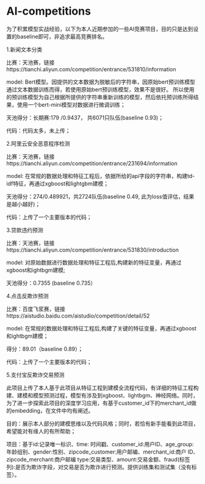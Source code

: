# AI-competitions

为了积累模型实战经验，以下为本人近期参加的一些AI竞赛项目，目的只是达到设置的baseline即可，非追求最高竞赛排名。

1.新闻文本分类

比赛：天池赛，链接https://tianchi.aliyun.com/competition/entrance/531810/information

model: Bert模型。因提供的文本数据为脱敏后的字符串，因原始bert预训练模型通过文本数据训练而得，若使用原始bert预训练模型，效果不是很好。
       所以使用的预训练模型为自己根据所提供的字符串重新训练的模型，然后依托预训练所得结果，使用一个bert-mini模型对数据进行微调训练；
       
天池得分：长期赛:179 /0.9437， 共6071只队伍(baseline 0.93)；

代码：代码太多，未上传；


2.阿里云安全恶意程序检测

比赛：天池赛，链接https://tianchi.aliyun.com/competition/entrance/231694/information

model: 在常规的数据处理和特征工程后，依据所给的api字段的字符串，构建td-idf特征，再通过xgboost和lightgbm建模；

天池得分：274/0.489921，共2724队伍(baseline 0.49, 此为loss值评估，结果是越小越好)；

代码：上传了一个主要版本的代码；


3.贷款违约预测

比赛：天池赛，链接https://tianchi.aliyun.com/competition/entrance/531830/introduction

model: 对原始数据进行数据处理和特征工程后,构建新的特征变量，再通过xgboost和ightbgm建模;

天池得分：0.7355 (baseline 0.735）


4.点击反欺诈预测

比赛：百度飞浆赛，链接https://aistudio.baidu.com/aistudio/competition/detail/52

model: 在常规的数据处理和特征工程后,构建了关键的特征变量，再通过xgboost和ightbgm建模；

得分：89.01（baseline 0.89）；

代码：上传了一个主要版本的代码；


5.支付宝反欺诈交易预测

此项目上传了本人基于此项目从特征工程到建模全流程代码，有详细的特征工程构建、建模和模型预测过程，模型有涉及到xgboost、lightbgm、神经网络。同时，为了进一步探索此项目的深度学习应用，有基于customer_id下的merchant_id做的embedding，在文件中均有阐述。

目的：展示本人部分的建模思维以及代码风格；同时，若恰有新手能看到此项目，希望能对有缘人的有所帮助；

项目：基于id:记录唯一标识、time: 时间戳、customer_id:用户ID、age_group:年龄组别、gender:性别、zipcode_customer:用户邮编、merchant_id:商户 ID、zipcode_merchant:商户邮编 
     type:交易类型、amount:交易金额、fraud(标签列):是否为欺诈字段，对交易是否为欺诈进行预测。提供训练集和测试集（没有标签）。

